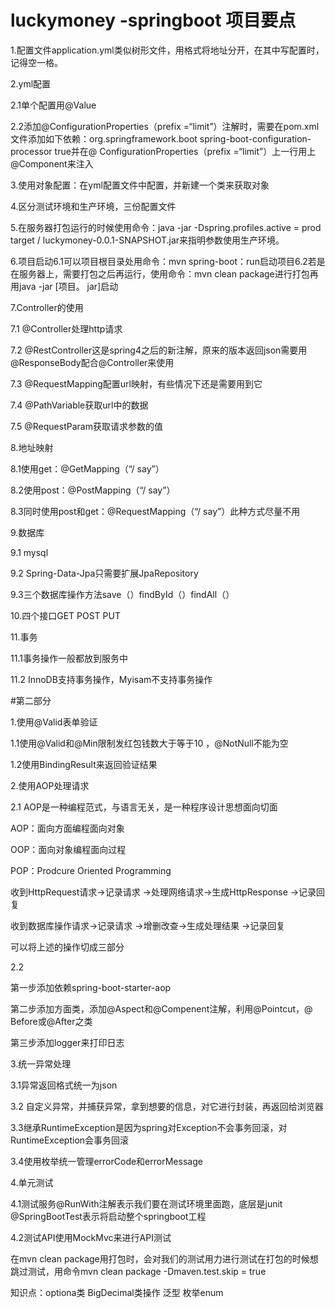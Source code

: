 # luckymoney -springboot 项目要点
1.配置文件application.yml类似树形文件，用格式将地址分开，在其中写配置时，记得空一格。

2.yml配置

2.1单个配置用@Value 

2.2添加@ConfigurationProperties（prefix =“limit”）注解时，需要在pom.xml文件添加如下依赖：org.springframework.boot spring-boot-configuration-processor true并在@ ConfigurationProperties（prefix =“limit”）上一行用上@Component来注入

3.使用对象配置：在yml配置文件中配置，并新建一个类来获取对象

4.区分测试环境和生产环境，三份配置文件

5.在服务器打包运行的时候使用命令：java -jar -Dspring.profiles.active = prod target / luckymoney-0.0.1-SNAPSHOT.jar来指明参数使用生产环境。

6.项目启动6.1可以项目根目录处用命令：mvn spring-boot：run启动项目6.2若是在服务器上，需要打包之后再运行，使用命令：mvn clean package进行打包再用java -jar [项目。 jar]启动

7.Controller的使用

7.1 @Controller处理http请求

7.2 @RestController这是spring4之后的新注解，原来的版本返回json需要用@ResponseBody配合@Controller来使用

7.3 @RequestMapping配置url映射，有些情况下还是需要用到它

7.4 @PathVariable获取url中的数据

7.5 @RequestParam获取请求参数的值

8.地址映射

8.1使用get：@GetMapping（“/ say”）

8.2使用post：@PostMapping（“/ say”）

8.3同时使用post和get：@RequestMapping（“/ say”）此种方式尽量不用

9.数据库

9.1 mysql

9.2 Spring-Data-Jpa只需要扩展JpaRepository 

9.3三个数据库操作方法save（）findById（）findAll（）

10.四个接口GET POST PUT

11.事务

11.1事务操作一般都放到服务中

11.2 InnoDB支持事务操作，Myisam不支持事务操作

#第二部分

1.使用@Valid表单验证

1.1使用@Valid和@Min限制发红包钱数大于等于10 ，@NotNull不能为空

1.2使用BindingResult来返回验证结果

2.使用AOP处理请求

2.1 AOP是一种编程范式，与语言无关，是一种程序设计思想面向切面

AOP：面向方面编程面向对象

OOP：面向对象编程面向过程

POP：Prodcure Oriented Programming

收到HttpRequest请求->记录请求   ->处理网络请求->生成HttpResponse    ->记录回复

收到数据库操作请求->记录请求      ->增删改查->生成处理结果            ->记录回复

可以将上述的操作切成三部分

2.2

第一步添加依赖spring-boot-starter-aop

第二步添加方面类，添加@Aspect和@Compenent注解，利用@Pointcut，@ Before或@After之类

第三步添加logger来打印日志

3.统一异常处理

3.1异常返回格式统一为json 

3.2 自定义异常，并捕获异常，拿到想要的信息，对它进行封装，再返回给浏览器

3.3继承RuntimeException是因为spring对Exception不会事务回滚，对RuntimeException会事务回滚

3.4使用枚举统一管理errorCode和errorMessage

4.单元测试

4.1测试服务@RunWith注解表示我们要在测试环境里面跑，底层是junit @SpringBootTest表示将启动整个springboot工程

4.2测试API使用MockMvc来进行API测试

在mvn clean package用打包时，会对我们的测试用力进行测试在打包的时候想跳过测试，用命令mvn clean package -Dmaven.test.skip = true

知识点：optiona类 BigDecimal类操作 泛型 枚举enum 
